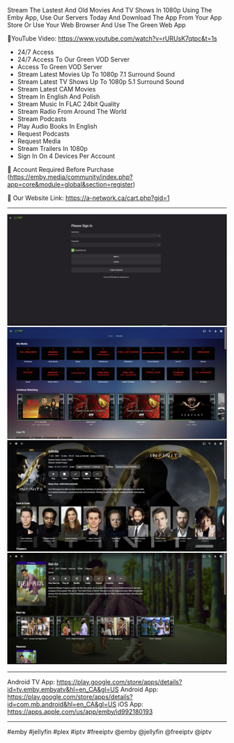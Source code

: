 Stream The Lastest And Old Movies And TV Shows In 1080p Using The Emby App, Use Our Servers Today And Download The App From Your App Store Or Use Your Web Browser And Use The Green Web App

🔶YouTube Video: https://www.youtube.com/watch?v=rURUsK7qtpc&t=1s

- 24/7 Access
- 24/7 Access To Our Green VOD Server
- Access To Green VOD Server
- Stream Latest Movies Up To 1080p 7.1 Surround Sound
- Stream Latest TV Shows Up To 1080p 5.1 Surround Sound
- Stream Latest ​CAM Movies
- Stream In English And Polish
- Stream Music In FLAC 24bit Quality
- Stream Radio From Around The World
- Stream Podcasts
- Play Audio Books In English
- Request Podcasts
- Request Media
- Stream Trailers In 1080p
- Sign In On 4 Devices Per Account

🔶 Account Required Before Purchase (https://emby.media/community/index.php?app=core&module=global&section=register)

🔶 Our Website Link: https://a-network.ca/cart.php?gid=1


__________________________________________________________________________________________________________________________________

![This is an image](https://github.com/media-a-server/emby/blob/main/1.jpg?raw=true)
![This is an image](https://github.com/media-a-server/emby/blob/main/2.jpg?raw=true)
![This is an image](https://github.com/media-a-server/emby/blob/main/3.jpg?raw=true)
![This is an image](https://github.com/media-a-server/emby/blob/main/4.jpg?raw=true)

__________________________________________________________________________________________________________________________________

Android TV App: https://play.google.com/store/apps/details?id=tv.emby.embyatv&hl=en_CA&gl=US
Android App: https://play.google.com/store/apps/details?id=com.mb.android&hl=en_CA&gl=US
iOS App: https://apps.apple.com/us/app/emby/id992180193

__________________________________________________________________________________________________________________________________
#emby #jellyfin #plex #iptv #freeiptv @emby @jellyfin @freeiptv @iptv
